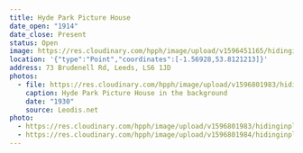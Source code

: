 ```yaml
---
title: Hyde Park Picture House
date_open: "1914"
date_close: Present
status: Open
image: https://res.cloudinary.com/hpph/image/upload/v1596451165/hidinginplainsight/hydeparkpicturehouse.svg
location: '{"type":"Point","coordinates":[-1.56928,53.8121213]}'
address: 73 Brudenell Rd, Leeds, LS6 1JD
photos:
  - file: https://res.cloudinary.com/hpph/image/upload/v1596801983/hidinginplainsight/8211.jpg
    caption: Hyde Park Picture House in the background
    date: "1930"
    source: Leodis.net
photo:
  - https://res.cloudinary.com/hpph/image/upload/v1596801983/hidinginplainsight/8211.jpg
  - https://res.cloudinary.com/hpph/image/upload/v1596801984/hidinginplainsight/9462.jpg
---
```

